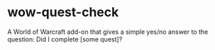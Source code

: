 # wow-quest-check
A World of Warcraft add-on that gives a simple yes/no answer to the question: Did I complete [some quest]?
